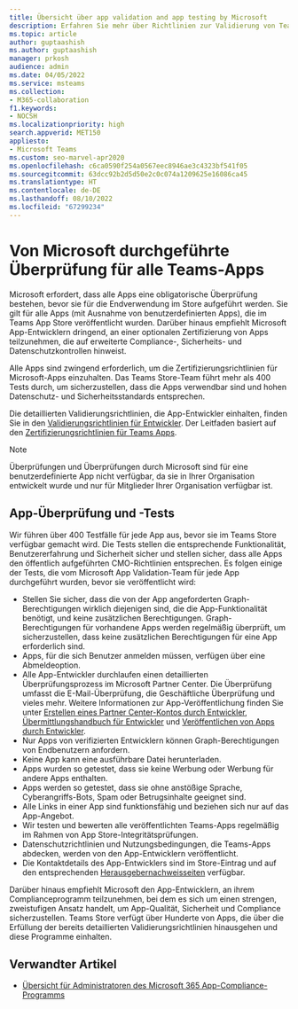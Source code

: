 ```yaml
---
title: Übersicht über app validation and app testing by Microsoft
description: Erfahren Sie mehr über Richtlinien zur Validierung von Teams-Apps basierend auf Zertifizierungsrichtlinien für den Marketplace. Erfahren Sie, wie Microsoft sicherstellt, dass Teams-Apps hohen Datenschutz- und Sicherheitsstandards entsprechen.
ms.topic: article
author: guptaashish
ms.author: guptaashish
manager: prkosh
audience: admin
ms.date: 04/05/2022
ms.service: msteams
ms.collection:
- M365-collaboration
f1.keywords:
- NOCSH
ms.localizationpriority: high
search.appverid: MET150
appliesto:
- Microsoft Teams
ms.custom: seo-marvel-apr2020
ms.openlocfilehash: c6ca0590f254a0567eec8946ae3c4323bf541f05
ms.sourcegitcommit: 63dcc92b2d5d50e2c0c074a1209625e16086ca45
ms.translationtype: HT
ms.contentlocale: de-DE
ms.lasthandoff: 08/10/2022
ms.locfileid: "67299234"
---
```

# <a name="validation-performed-by-microsoft-for-all-teams-apps"></a>Von Microsoft durchgeführte Überprüfung für alle Teams-Apps

Microsoft erfordert, dass alle Apps eine obligatorische Überprüfung bestehen, bevor sie für die Endverwendung im Store aufgeführt werden. Sie gilt für alle Apps (mit Ausnahme von benutzerdefinierten Apps), die im Teams App Store veröffentlicht wurden. Darüber hinaus empfiehlt Microsoft App-Entwicklern dringend, an einer optionalen Zertifizierung von Apps teilzunehmen, die auf erweiterte Compliance-, Sicherheits- und Datenschutzkontrollen hinweist.

Alle Apps sind zwingend erforderlich, um die Zertifizierungsrichtlinien für Microsoft-Apps einzuhalten. Das Teams Store-Team führt mehr als 400 Tests durch, um sicherzustellen, dass die Apps verwendbar sind und hohen Datenschutz- und Sicherheitsstandards entsprechen.

Die detaillierten Validierungsrichtlinien, die App-Entwickler einhalten, finden Sie in den [Validierungsrichtlinien für Entwickler](/microsoftteams/platform/concepts/deploy-and-publish/appsource/prepare/teams-store-validation-guidelines). Der Leitfaden basiert auf den [Zertifizierungsrichtlinien für Teams Apps](/legal/marketplace/certification-policies#1140-teams).

> [!NOTE]
> Überprüfungen und Überprüfungen durch Microsoft sind für eine benutzerdefinierte App nicht verfügbar, da sie in Ihrer Organisation entwickelt wurde und nur für Mitglieder Ihrer Organisation verfügbar ist.

## <a name="app-validation-and-testing"></a>App-Überprüfung und -Tests

Wir führen über 400 Testfälle für jede App aus, bevor sie im Teams Store verfügbar gemacht wird. Die Tests stellen die entsprechende Funktionalität, Benutzererfahrung und Sicherheit sicher und stellen sicher, dass alle Apps den öffentlich aufgeführten CMO-Richtlinien entsprechen. Es folgen einige der Tests, die vom Microsoft App Validation-Team für jede App durchgeführt wurden, bevor sie veröffentlicht wird:

* Stellen Sie sicher, dass die von der App angeforderten Graph-Berechtigungen wirklich diejenigen sind, die die App-Funktionalität benötigt, und keine zusätzlichen Berechtigungen. Graph-Berechtigungen für vorhandene Apps werden regelmäßig überprüft, um sicherzustellen, dass keine zusätzlichen Berechtigungen für eine App erforderlich sind.
* Apps, für die sich Benutzer anmelden müssen, verfügen über eine Abmeldeoption.
* Alle App-Entwickler durchlaufen einen detaillierten Überprüfungsprozess im Microsoft Partner Center. Die Überprüfung umfasst die E-Mail-Überprüfung, die Geschäftliche Überprüfung und vieles mehr. Weitere Informationen zur App-Veröffentlichung finden Sie unter [Erstellen eines Partner Center-Kontos durch Entwickler](/microsoftteams/platform/concepts/deploy-and-publish/appsource/prepare/create-partner-center-dev-account), [Übermittlungshandbuch für Entwickler](/office/dev/store/add-in-submission-guide) und [Veröffentlichen von Apps durch Entwickler](https://aka.ms/PublishToTeamsStore).
* Nur Apps von verifizierten Entwicklern können Graph-Berechtigungen von Endbenutzern anfordern.
* Keine App kann eine ausführbare Datei herunterladen.
* Apps wurden so getestet, dass sie keine Werbung oder Werbung für andere Apps enthalten.
* Apps werden so getestet, dass sie ohne anstößige Sprache, Cyberangriffs-Bots, Spam oder Betrugsinhalte geeignet sind.
* Alle Links in einer App sind funktionsfähig und beziehen sich nur auf das App-Angebot.
* Wir testen und bewerten alle veröffentlichten Teams-Apps regelmäßig im Rahmen von App Store-Integritätsprüfungen.
* Datenschutzrichtlinien und Nutzungsbedingungen, die Teams-Apps abdecken, werden von den App-Entwicklern veröffentlicht.
* Die Kontaktdetails des App-Entwicklers sind im Store-Eintrag und auf den entsprechenden [Herausgebernachweisseiten](/microsoft-365-app-certification/teams/teams-apps) verfügbar.

Darüber hinaus empfiehlt Microsoft den App-Entwicklern, an ihrem Complianceprogramm teilzunehmen, bei dem es sich um einen strengen, zweistufigen Ansatz handelt, um App-Qualität, Sicherheit und Compliance sicherzustellen. Teams Store verfügt über Hunderte von Apps, die über die Erfüllung der bereits detaillierten Validierungsrichtlinien hinausgehen und diese Programme einhalten.

## <a name="related-article"></a>Verwandter Artikel

* [Übersicht für Administratoren des Microsoft 365 App-Compliance-Programms](overview-of-app-certification.md)

